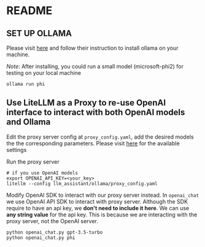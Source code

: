 # README
## SET UP OLLAMA
Please visit [here](https://github.com/ollama/ollama.git) and follow their instruction to install ollama on your machine.

*Note*: After installing, you could run a small model (microsoft-phi2) for testing on your local machine

```shell
ollama run phi
```


## Use LiteLLM as a Proxy to re-use OpenAI interface to interact with both OpenAI models and Ollama

Edit the proxy server config at `proxy_config.yaml`, add the desired models the the corresponding parameters. Please visit [here](https://docs.litellm.ai/docs/proxy/quick_start) for the available settings 

Run the proxy server

```shell
# if you use OpenAI models
export OPENAI_API_KEY=<your_key> 
litellm --config llm_assistant/ollama/proxy_config.yaml
```


Modify OpenAI SDK to interact with our proxy server instead. In `openai_chat` we use OpenAI API SDK to interact with proxy server. Although the SDK require to have an api key, we **don't need to include it here**. We can use **any string value** for the api key. This is because we are interacting with the proxy server, not the OpenAI server. 

```shell
python openai_chat.py gpt-3.5-turbo
python openai_chat.py phi
```


